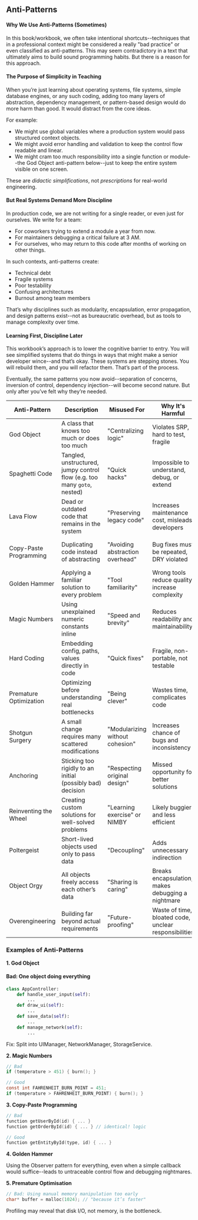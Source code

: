 
## Anti-Patterns

#### Why We Use Anti-Patterns (Sometimes)

In this book/workbook, we often take intentional shortcuts--techniques that in a professional
context might be considered a really "bad practice" or even classified as anti-patterns. This
may seem contradictory in a text that ultimately aims to build sound programming habits. But
there is a reason for this approach.


#### The Purpose of Simplicity in Teaching

When you’re just learning about operating systems, file systems, simple database engines, or
any such coding, adding too many layers of abstraction, dependency management, or pattern-based
design would do more harm than good. It would distract from the core ideas.

For example:
- We might use global variables where a production system would pass structured context objects.
- We might avoid error handling and validation to keep the control flow readable and linear.
- We might cram too much responsibility into a single function or module--the God Object anti-pattern
  below--just to keep the entire system visible on one screen.

These are *didactic simplifications*, not *prescriptions* for real-world engineering.


#### But Real Systems Demand More Discipline

In production code, we are not writing for a single reader, or even just for ourselves.
We write for a team:
- For coworkers trying to extend a module a year from now.
- For maintainers debugging a critical failure at 3 AM.
- For ourselves, who may return to this code after months of working on other things.

In such contexts, anti-patterns create:
- Technical debt
- Fragile systems
- Poor testability
- Confusing architectures
- Burnout among team members

That’s why disciplines such as modularity, encapsulation, error propagation, and design
patterns exist--not as bureaucratic overhead, but as tools to manage complexity over time.


#### Learning First, Discipline Later

This workbook’s approach is to lower the cognitive barrier to entry. You will see simplified
systems that do things in ways that might make a senior developer wince--and that’s okay.
These systems are stepping stones. You will rebuild them, and you will refactor them.
That’s part of the process.

Eventually, the same patterns you now avoid--separation of concerns, inversion of control,
dependency injection--will become second nature. But only after you’ve felt why they’re needed.



| Anti-Pattern         | Description                                                                 | Misused For                          | Why It's Harmful                                           | Better Alternative                        |
|--|--|--|--|--|
| God Object           | A class that knows too much or does too much                               | "Centralizing logic"                 | Violates SRP, hard to test, fragile                        | Decompose into focused, smaller classes    |
| Spaghetti Code       | Tangled, unstructured, jumpy control flow (e.g. too many `goto`, nested)   | "Quick hacks"                        | Impossible to understand, debug, or extend                 | Use functions, modular design              |
| Lava Flow            | Dead or outdated code that remains in the system                           | "Preserving legacy code"             | Increases maintenance cost, misleads developers            | Remove unused code, document decisions     |
| Copy-Paste Programming | Duplicating code instead of abstracting                                   | "Avoiding abstraction overhead"      | Bug fixes must be repeated, DRY violated                   | Extract reusable components or functions   |
| Golden Hammer        | Applying a familiar solution to every problem                              | "Tool familiarity"                   | Wrong tools reduce quality, increase complexity            | Evaluate each problem independently        |
| Magic Numbers        | Using unexplained numeric constants inline                                 | "Speed and brevity"                  | Reduces readability and maintainability                    | Use named constants or enums               |
| Hard Coding          | Embedding config, paths, values directly in code                           | "Quick fixes"                        | Fragile, non-portable, not testable                        | Use config files, environment variables    |
| Premature Optimization | Optimizing before understanding real bottlenecks                         | "Being clever"                       | Wastes time, complicates code                              | Profile first, then optimize selectively   |
| Shotgun Surgery      | A small change requires many scattered modifications                       | "Modularizing without cohesion"      | Increases chance of bugs and inconsistency                 | Improve cohesion, group related behavior   |
| Anchoring            | Sticking too rigidly to an initial (possibly bad) decision                 | "Respecting original design"         | Missed opportunity for better solutions                    | Be open to revisiting design choices       |
| Reinventing the Wheel| Creating custom solutions for well-solved problems                         | "Learning exercise" or NIMBY         | Likely buggier and less efficient                          | Use mature, tested libraries or standards  |
| Poltergeist          | Short-lived objects used only to pass data                                 | "Decoupling"                         | Adds unnecessary indirection                               | Collapse into meaningful abstractions      |
| Object Orgy          | All objects freely access each other’s data                                | "Sharing is caring"                  | Breaks encapsulation, makes debugging a nightmare          | Use interfaces, restrict visibility        |
| Overengineering      | Building far beyond actual requirements                                    | "Future-proofing"                    | Waste of time, bloated code, unclear responsibilities       | YAGNI (You Ain’t Gonna Need It)            |



### Examples of Anti-Patterns


__1. God Object__

#### Bad: One object doing everything

```python
class AppController:
    def handle_user_input(self):
        ...
    def draw_ui(self):
        ...
    def save_data(self):
        ...
    def manage_network(self):
        ...
```

Fix: Split into UIManager, NetworkManager, StorageService.


__2. Magic Numbers__

```c
// Bad
if (temperature > 451) { burn(); }

// Good
const int FAHRENHEIT_BURN_POINT = 451;
if (temperature > FAHRENHEIT_BURN_POINT) { burn(); }
```


__3. Copy-Paste Programming__

```c
// Bad
function getUserById(id) { ... }
function getOrderById(id) { ... } // identical! logic

// Good
function getEntityById(type, id) { ... }
```


__4. Golden Hammer__

Using the Observer pattern for everything, even when a simple callback would
suffice--leads to untraceable control flow and debugging nightmares.


__5. Premature Optimisation__

```c
// Bad: Using manual memory manipulation too early
char* buffer = malloc(1024); // "because it’s faster"
```

Profiling may reveal that disk I/O, not memory, is the bottleneck.

